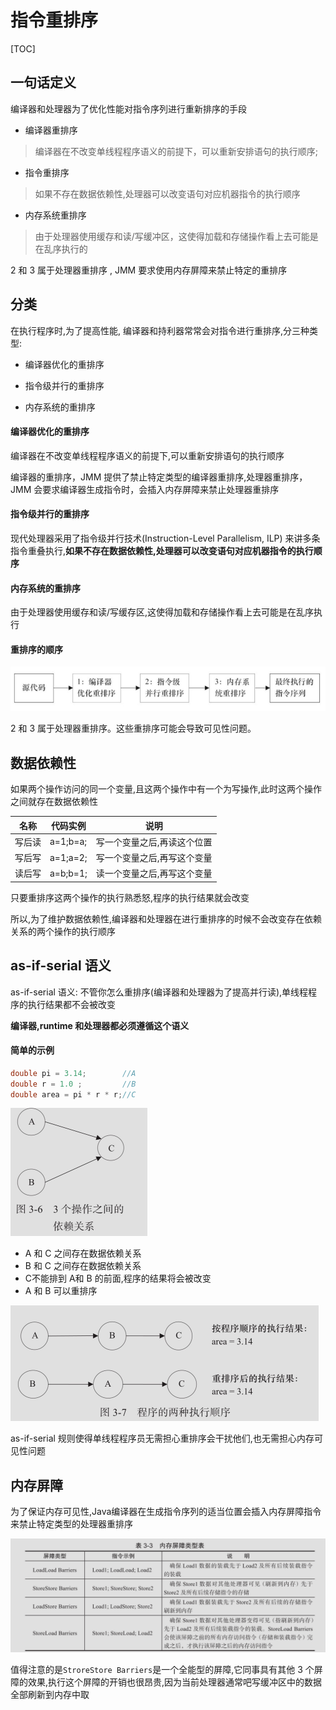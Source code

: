 # 指令重排序

[TOC]

## 一句话定义

编译器和处理器为了优化性能对指令序列进行重新排序的手段

- 编译器重排序

> 编译器在不改变单线程程序语义的前提下，可以重新安排语句的执行顺序;

- 指令重排序

> 如果不存在数据依赖性,处理器可以改变语句对应机器指令的执行顺序

- 内存系统重排序

> 由于处理器使用缓存和读/写缓冲区，这使得加载和存储操作看上去可能是在乱序执行的

2 和 3 属于处理器重排序 , JMM 要求使用内存屏障来禁止特定的重排序

## 分类

在执行程序时,为了提高性能, 编译器和持利器常常会对指令进行重排序,分三种类型:

- 编译器优化的重排序

- 指令级并行的重排序

- 内存系统的重排序

#### 编译器优化的重排序

编译器在不改变单线程程序语义的前提下,可以重新安排语句的执行顺序

编译器的重排序，JMM 提供了禁止特定类型的编译器重排序,处理器重排序，JMM 会要求编译器生成指令时，会插入内存屏障来禁止处理器重排序

#### 指令级并行的重排序

现代处理器采用了指令级并行技术(Instruction-Level Parallelism, ILP) 来讲多条指令重叠执行,**如果不存在数据依赖性,处理器可以改变语句对应机器指令的执行顺序**

#### 内存系统的重排序

由于处理器使用缓存和读/写缓存区,这使得加载和存储操作看上去可能是在乱序执行

#### 重排序的顺序

![image-20200228173813918](../../../assets/image-20200228173813918.png)

2 和 3 属于处理器重排序。这些重排序可能会导致可见性问题。

## 数据依赖性

如果两个操作访问的同一个变量,且这两个操作中有一个为写操作,此时这两个操作之间就存在数据依赖性

| 名称   | 代码实例 | 说明                        |
| ------ | -------- | --------------------------- |
| 写后读 | a=1;b=a; | 写一个变量之后,再读这个位置 |
| 写后写 | a=1;a=2; | 写一个变量之后,再写这个变量 |
| 读后写 | a=b;b=1; | 读一个变量之后,再写这个变量 |

只要重排序这两个操作的执行熟悉怒,程序的执行结果就会改变

所以,为了维护数据依赖性,编译器和处理器在进行重排序的时候不会改变存在依赖关系的两个操作的执行顺序

## as-if-serial 语义

as-if-serial 语义: 不管你怎么重排序(编译器和处理器为了提高并行读),单线程程序的执行结果都不会被改变

**编译器,runtime 和处理器都必须遵循这个语义**

#### 简单的示例

```java
double pi = 3.14;        //A
double r = 1.0 ;         //B
double area = pi * r * r;//C
```



<img src="../../../assets/image-20200306123504728.png" alt="image-20200306123504728" style="zoom:50%;" />

- A 和 C 之间存在数据依赖关系
- B 和 C 之间存在数据依赖关系
- C不能排到 A和 B 的前面,程序的结果将会被改变
- A 和 B 可以重排序

<img src="../../../assets/image-20200306123723840.png" alt="image-20200306123723840" style="zoom:50%;" />

as-if-serial 规则使得单线程程序员无需担心重排序会干扰他们,也无需担心内存可见性问题



## 内存屏障

为了保证内存可见性,Java编译器在生成指令序列的适当位置会插入内存屏障指令来禁止特定类型的处理器重排序

<img src="../../../assets/image-20200229010134877.png" alt="image-20200229010134877" style="zoom:50%;" />

值得注意的是`StroreStore Barriers`是一个全能型的屏障,它同事具有其他 3 个屏障的效果,执行这个屏障的开销也很昂贵,因为当前处理器通常吧写缓冲区中的数据全部刷新到内存中取